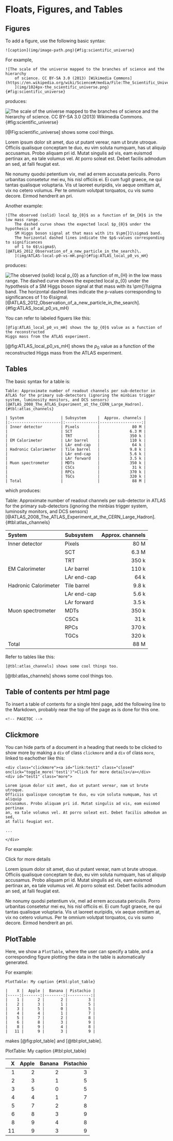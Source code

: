 Floats, Figures, and Tables
===============================================================================

<!-- PAGETOC -->

Figures
-------------------------------------------------------------------------------

To add a figure, use the following basic syntax:

    ![caption](img/image-path.png){#fig:scientific_universe}

For example,

    ![The scale of the universe mapped to the branches of science and the hierarchy
        of science. CC BY-SA 3.0 (2013) [Wikimedia Commons](https://en.wikipedia.org/wiki/Science#/media/File:The_Scientific_Universe.png).
        ](img/1024px-the_scientific_universe.png){#fig:scientific_universe}

produces:

![The scale of the universe mapped to the branches of science and the hierarchy of science. CC BY-SA 3.0 (2013)
    [Wikimedia Commons](https://en.wikipedia.org/wiki/Science#/media/File:The_Scientific_Universe.png).
    ](img/1024px-the_scientific_universe.png){#fig:scientific_universe}

[@Fig:scientific_universe] shows some cool things.

Lorem ipsum dolor sit amet, duo ut putant verear, nam ut brute utroque.
Officiis qualisque conceptam te duo, eu vim soluta numquam, has ut aliquip
accusamus. Probo aliquam pri id. Mutat singulis ad vis, eam euismod pertinax
an, ea tale volumus vel. At porro soleat est. Debet facilis admodum an sed,
at falli feugiat est.

Ne nonumy quodsi petentium vix, mel ad errem accusata periculis. Porro
urbanitas consetetur mei eu, his nisl officiis ei. Ei cum fugit graece,
ne qui tantas qualisque voluptaria. Vis ut laoreet euripidis, vix aeque
omittam at, vix no cetero volumus. Per te omnium volutpat torquatos, cu vis
sumo decore. Eirmod hendrerit an pri.

Another example:

    ![The observed (solid) local $p_{0}$ as a function of $m_{H}$ in the low mass range.
        The dashed curve shows the expected local $p_{0}$ under the hypothesis of a
        SM Higgs boson signal at that mass with its $\pm{}1\sigma$ band.
        The horizontal dashed lines indicate the $p$-values corresponding to significances
        of 1 to 6$\sigma$\ [@ATLAS_2012_Observation_of_a_new_particle_in_the_search]\.
        ](img/ATLAS-local-p0-vs-mH.png){#fig:ATLAS_local_p0_vs_mH}

produces:

![The observed (solid) local $p_{0}$ as a function of $m_{H}$ in the low mass range.
    The dashed curve shows the expected local $p_{0}$ under the hypothesis of a
    SM Higgs boson signal at that mass with its $\pm{}1\sigma$ band.
    The horizontal dashed lines indicate the $p$-values corresponding to significances
    of 1 to 6$\sigma$\ [@ATLAS_2012_Observation_of_a_new_particle_in_the_search]\.
    ](img/ATLAS-local-p0-vs-mH.png){#fig:ATLAS_local_p0_vs_mH}


You can refer to labeled figuers like this:

    [@fig:ATLAS_local_p0_vs_mH] shows the $p_{0}$ value as a function of the reconstructed
    Higgs mass from the ATLAS experiment.

[@fig:ATLAS_local_p0_vs_mH] shows the $p_{0}$ value as a function of the reconstructed
Higgs mass from the ATLAS experiment.


Tables
-------------------------------------------------------------------------------

The basic syntax for a table is:

    Table: Approximate number of readout channels per sub-detector in ATLAS for the primary sub-detectors (ignoring the minbias trigger system, luminosity monitors, and DCS sensors) [@ATLAS_2008_The_ATLAS_Experiment_at_the_CERN_Large_Hadron]. {#tbl:atlas_channels}
    
    | System                | Subsystem     |  Approx. channels |
    |:----------------------|:--------------|------------------:|
    | Inner detector        | Pixels        |              80 M |
    |                       | SCT           |             6.3 M |
    |                       | TRT           |             350 k |
    | EM Calorimeter        | LAr barrel    |             110 k |
    |                       | LAr end-cap   |              64 k |
    | Hadronic Calorimeter  | Tile barrel   |             9.8 k |
    |                       | LAr end-cap   |             5.6 k |
    |                       | LAr forward   |             3.5 k |
    | Muon spectrometer     | MDTs          |             350 k |
    |                       | CSCs          |              31 k |
    |                       | RPCs          |             370 k |
    |                       | TGCs          |             320 k |
    | Total                 |               |              88 M |

which produces:

Table: Approximate number of readout channels per sub-detector in ATLAS for the primary sub-detectors (ignoring the minbias trigger system, luminosity monitors, and DCS sensors) [@ATLAS_2008_The_ATLAS_Experiment_at_the_CERN_Large_Hadron]. {#tbl:atlas_channels}

| System                | Subsystem     |  Approx. channels |
|:----------------------|:--------------|------------------:|
| Inner detector        | Pixels        |              80 M |
|                       | SCT           |             6.3 M |
|                       | TRT           |             350 k |
| EM Calorimeter        | LAr barrel    |             110 k |
|                       | LAr end-cap   |              64 k |
| Hadronic Calorimeter  | Tile barrel   |             9.8 k |
|                       | LAr end-cap   |             5.6 k |
|                       | LAr forward   |             3.5 k |
| Muon spectrometer     | MDTs          |             350 k |
|                       | CSCs          |              31 k |
|                       | RPCs          |             370 k |
|                       | TGCs          |             320 k |
| Total                 |               |              88 M |

Refer to tables like this:

    [@tbl:atlas_channels] shows some cool things too.

[@tbl:atlas_channels] shows some cool things too.


Table of contents per html page
------------------------------------------------------

To insert a table of contents for a single html page,
add the following line to the Markdown, probably near
the top of the page as is done for this one.

    <!-- PAGETOC -->


Clickmore
-------------------------------------------------------------------------------

You can hide parts of a document in a heading that needs to be clicked
to show more by making a `div` of class `clickmore`
and a `div` of class `more`, linked to eachother like this:

    <div class="clickmore"><a id="link:test1" class="closed" onclick="toggle_more('test1')">Click for more details</a></div>
    <div id="test1" class="more">

    Lorem ipsum dolor sit amet, duo ut putant verear, nam ut brute utroque.
    Officiis qualisque conceptam te duo, eu vim soluta numquam, has ut aliquip
    accusamus. Probo aliquam pri id. Mutat singulis ad vis, eam euismod pertinax
    an, ea tale volumus vel. At porro soleat est. Debet facilis admodum an sed,
    at falli feugiat est.
    
    ...
    
    </div>

For example:

<div class="clickmore"><a id="link:test1" class="closed" onclick="toggle_more('test1')">Click for more details</a></div>
<div id="test1" class="more">

Lorem ipsum dolor sit amet, duo ut putant verear, nam ut brute utroque.
Officiis qualisque conceptam te duo, eu vim soluta numquam, has ut aliquip
accusamus. Probo aliquam pri id. Mutat singulis ad vis, eam euismod pertinax
an, ea tale volumus vel. At porro soleat est. Debet facilis admodum an sed,
at falli feugiat est.

Ne nonumy quodsi petentium vix, mel ad errem accusata periculis. Porro
urbanitas consetetur mei eu, his nisl officiis ei. Ei cum fugit graece,
ne qui tantas qualisque voluptaria. Vis ut laoreet euripidis, vix aeque
omittam at, vix no cetero volumus. Per te omnium volutpat torquatos, cu vis
sumo decore. Eirmod hendrerit an pri.

</div> <!-- end clickmore -->


PlotTable
-------------------------------------------------------------------------------

Here, we show a `PlotTable`, where the user can specify
a table, and a corresponding figure plotting the data in the table
is automatically generated.

For example:

    PlotTable: My caption {#tbl:plot_table}
    
    |    X |  Apple |  Banana | Pistachio |
    |-----:|-------:|--------:|----------:|
    |    1 |      2 |       2 |         3 |
    |    2 |      3 |       1 |         5 |
    |    3 |      5 |       0 |         5 |
    |    4 |      4 |       1 |         7 |
    |    5 |      7 |       2 |         8 |
    |    6 |      8 |       3 |         9 |
    |    8 |      9 |       4 |         8 |
    |   11 |      9 |       3 |         9 |

makes [@fig:plot_table] and [@tbl:plot_table].

PlotTable: My caption {#tbl:plot_table}

|    X |  Apple |  Banana | Pistachio |
|-----:|-------:|--------:|----------:|
|    1 |      2 |       2 |         3 |
|    2 |      3 |       1 |         5 |
|    3 |      5 |       0 |         5 |
|    4 |      4 |       1 |         7 |
|    5 |      7 |       2 |         8 |
|    6 |      8 |       3 |         9 |
|    8 |      9 |       4 |         8 |
|   11 |      9 |       3 |         9 |


<!-- REFERENCES -->


